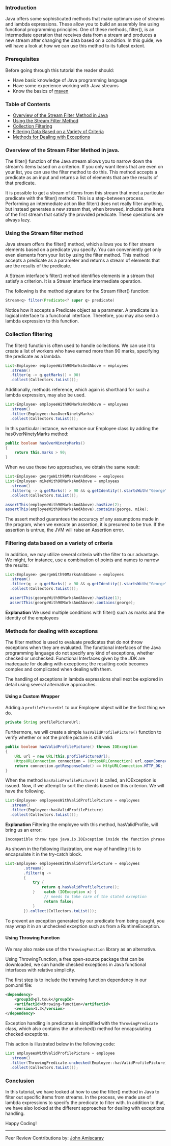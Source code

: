 ### Introduction
Java offers some sophisticated methods that make optimum use of streams and lambda expressions. These allow you to build an assembly line using functional programming principles. One of these methods, filter(), is an intermediate operation that receives data from a stream and produces a new stream after changing the data based on a condition. In this guide, we will have a look at how we can use this method to its fullest extent. 

### Prerequisites
Before going through this tutorial the reader should:
- Have basic knowledge of Java programming language
- Have some experience working with Java streams
- Know the basics of [maven](https://maven.apache.org/what-is-maven.html)

### Table of Contents
- [Overview of the Stream Filter Method in Java](#overview-of-the-stream-filter-method-in-java)
- [Using the Stream Filter Method](#using-the-stream-filter-method)
- [Collection Filtering](#collection-filtering)
- [Filtering Data Based on a Variety of Criteria](#filtering-data-based-on-a-variety-of-criteria)
- [Methods for Dealing with Exceptions](#methods-for-dealing-with-exceptions)

### Overview of the Stream Filter Method in java.
The filter() function of the Java stream allows you to narrow down the stream's items based on a criterion. If you only want items that are even on your list, you can use the filter method to do this. This method accepts a predicate as an input and returns a list of elements that are the results of that predicate.

It is possible to get a stream of items from this stream that meet a particular predicate with the filter() method. This is a step-between process. Performing an intermediate action like filter() does not really filter anything, but instead generates a new stream that, when browsed, includes the items of the first stream that satisfy the provided predicate. These operations are always lazy.

### Using the Stream filter method
Java stream offers the filter() method, which allows you to filter stream elements based on a predicate you specify. You can conveniently get only even elements from your list by using the filter method. This method accepts a predicate as a parameter and returns a stream of elements that are the results of the predicate.

A Stream interface's filter() method identifies elements in a stream that satisfy a criterion. It is a Stream interface intermediate operation.

The following is the method signature for the Stream filter() function:
```Java
Stream<q> filter(Predicate<? super q> predicate)
```

Notice how it accepts a Predicate object as a parameter. A predicate is a logical interface to a functional interface. Therefore, you may also send a lambda expression to this function.

### Collection filtering
The filter() function is often used to handle collections. We can use it to create a list of workers who have earned more than 90 marks, specifying the predicate as a lambda.

```Java
List<Employee> employeeWith90MarksAndAbove = employees
  .stream()
  .filter(q -> q.getMarks() > 90)
  .collect(Collectors.toList());
```
Additionally, methods reference, which again is shorthand for such a lambda expression, may also be used.

```Java
List<Employee> employeeWith90MarksAndAbove = employees
  .stream()
  .filter(Employee::hasOverNinetyMarks)
  .collect(Collectors.toList());
```
In this particular instance, we enhance our Employee class by adding the hasOverNinetyMarks method:

```Java
public boolean hasOverNinetyMarks() 
{
    return this.marks > 90;
}
```
When we use these two approaches, we obtain the same result:

```Java
List<Employee> georgeWith90MarksAndAbove = employees
List<Employee> mikeWith90MarksAndAbove = employees
  .stream()
  .filter(q -> q.getMarks() > 90 && q.getIdentity().startsWith("George"))
  .collect(Collectors.toList());

assertThis(employeeWith90MarksAndAbove).hasSize(2);
assertThis(employeeWith90MarksAndAbove).contains(george, mike);
```

The assert method guarantees the accuracy of any assumptions made in the program, when we execute an assertion, it is presumed to be true. If the assertion is untrue, the JVM will raise an Assertion error.

### Filtering data based on a variety of criteria
In addition, we may utilize several criteria with the filter to our advantage. We might, for instance, use a combination of points and names to narrow the results:

```Java
List<Employee> georgeWith90MarksAndAbove = employees
  .stream()
  .filter(q -> q.getMarks() > 90 && q.getIdentity().startsWith("George"))
  .collect(Collectors.toList());

  assertThis(georgeWith90MarksAndAbove).hasSize(1);
  assertThis(georgeWith90MarksAndAbove).contains(george);
```

**Explanation**
We used multiple conditions with filter() such as marks and the identity of the employees

### Methods for dealing with exceptions
The filter method is used to evaluate predicates that do not throw exceptions when they are evaluated. The functional interfaces of the Java programming language do not specify any kind of exceptions, whether checked or unchecked. Functional Interfaces given by the JDK are inadequate for dealing with exceptions; the resulting code becomes complex and complicated when dealing with them.

The handling of exceptions in lambda expressions shall next be explored in detail using several alternative approaches.

#### Using a Custom Wrapper
Adding a `profilePictureUrl` to our Employee object will be the first thing we do.

```Java
private String profilePictureUrl;
```
Furthermore, we will create a simple `hasValidProfilePicture()` function to verify whether or not the profile picture is still valid:

```Java
public boolean hasValidProfilePicture() throws IOException
{
    URL url = new URL(this.profilePictureUrl);
    HttpsURLConnection connection = (HttpsURLConnection) url.openConnection();
    return connection.getResponseCode() == HttpURLConnection.HTTP_OK;
}
```

When the method `hasValidProfilePicture()` is called, an IOException is issued. Now, if we attempt to sort the clients based on this criterion. We will have the following.

```Java
List<Employee> employeesWithValidProfilePicture = employees
  .stream()
  .filter(Employee::hasValidProfilePicture)
  .collect(Collectors.toList());
```

**Explanation**
Filtering the employee with this method, hasValidProfile, will bring us an error:

```
Incompatible throw type java.io.IOException inside the function phrase
```

As shown in the following illustration, one way of handling it is to encapsulate it in the try-catch block.

```Java
List<Employee> employeesWithValidProfilePicture = employees
        .stream()
        .filter(q ->
        {
            try {
                return q.hasValidProfilePicture();
            }    catch (IOException x) {
                 // needs to take care of the stated exception
                 return false;
            }
        }).collect(Collectors.toList());
```

To prevent an exception generated by our predicate from being caught, you may wrap it in an unchecked exception such as from a RuntimeException.

#### Using Throwing Function
We may also make use of the `ThrowingFunction` library as an alternative.

Using ThrowingFunction, a free open-source package that can be downloaded, we can handle checked exceptions in Java functional interfaces with relative simplicity.

The first step is to include the throwing function dependency in our pom.xml file:

```XML
<dependency>
    <groupId>pl.touk</groupId>
    <artifactId>throwing-function</artifactId>
    <version>1.3</version>
</dependency>
```

Exception handling in predicates is simplified with the `ThrowingPredicate` class, which also contains the unchecked() method for encapsulating checked exceptions.

This action is illustrated below in the following code:

```Java
List employeesWithValidProfilePicture = employee
  .stream()
  .filter(ThrowingPredicate.unchecked(Employee::hasValidProfilePicture))
  .collect(Collectors.toList());
```

### Conclusion
In this tutorial, we have looked at how to use the filter() method in Java to filter out specific items from streams. In the process, we made use of lambda expressions to specify the predicate to filter with. In addition to that, we have also looked at the different approaches for dealing with exceptions handling.

Happy Coding!

---
Peer Review Contributions by: [John Amiscaray](/engineering-education/authors/john-amiscaray/)
